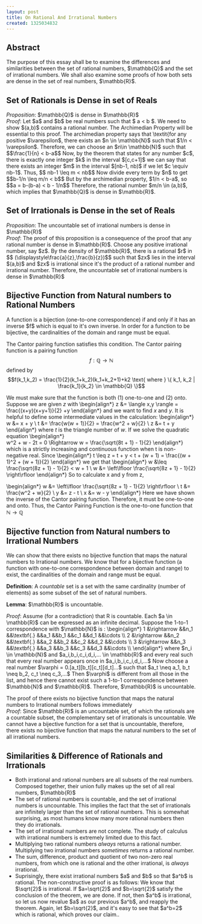 ```yaml
---
layout: post
title: On Rational And Irrational Numbers
created: 1325034832
---
```

<p><h2>Abstract</h2></p>
<p>The purpose of this essay shall be to examine the differences and similarities between the set of rational numbers, $\mathbb{Q}$ and the set of irrational numbers.  We shall also examine some proofs of how both sets are dense in the set of real numbers, $\mathbb{R}$. </p>
<p><h2>Set of Rationals is Dense in set of Reals</h2></p>
<p> <em>Proposition</em>: $\mathbb{Q}$ is dense in $\mathbb{R}$<br />
  <em>Proof</em>: Let $a$ and $b$ be real numbers such that $ a &lt; b $. We need to show $(a,b)$ contains a rational number. The Archimedian Property will be essential to this proof. The archimedian property says that \textit{for any positive $\varepsilon$, there exists an $n \in \mathbb{N}$ such that $1/n < \varepsilon$. Therefore, we can choose an $n\in \mathbb{N}$ such that $$\frac{1}{n} < b-a$$ Now, by the theorem that states for any number $c$, there is exactly one integer $k$ in the interval $[c,c+1]$ we can say that there exists an integer $m$ in the interval $[nb-1, nb)$ if we let $c \equiv nb-1$. Thus, $$ nb-1 \leq m < nb$$ Now divide every term by $n$ to get $$b-1/n \leq m/n < b$$ But by the archimedian property, $1/n < b-a$, so $$a = b-(b-a) < b - 1/n$$ Therefore, the rational number $m/n \in (a,b)$, which implies that $\mathbb{Q}$ is dense in $\mathbb{R}$.
</p>
<p><h2>Set of Irrationals is Dense in the set of Reals</h2></p>
<p> <em>Proposition</em>: The uncountable set of irrational numbers is dense in $\mathbb{R}$<br />
<em>Proof</em>: The proof of this proposition is a consequence of the proof that any rational number is dense in $\mathbb{R}$. Choose any positive irrational number, say $z$. By the density of $\mathbb{R}$, there is a rational $r$ in $$ (\displaystyle\frac{a}{z},\frac{b}{z})$$ such that $zx$ lies in the interval $(a,b)$ and $zx$ is irrational since it's the product of a rational number and irrational number. Therefore, the uncountable set of irrational numbers is dense in $\mathbb{R}$</p>
<p><h2>Bijective Function from Natural numbers to Rational Numbers</h2></p>
<p> A function is a bijection (one-to-one correspondence) if and only if it has an inverse $f$ which is equal to it's own inverse. In order for a function to be bijective, the cardinalities of the domain and range must be equal. 
  
  The Cantor pairing function satisfies this condition. The Cantor pairing function is a pairing function $$f: \mathbb{Q} \to \mathbb{N}$$ defined by $$f(k_1,k_2) = \frac{1}{2}(k_1+k_2)(k_1+k_2+1)+k2 \text{ where } \{ k_1, k_2 | \frac{k_1}{k_2} \in \mathbb{Q} \}$$ 
  
  We must make sure that the function is both (1) one-to-one and (2) onto. Suppose we are given $z$ with
  \begin{align*}
  z &= \langle x,y \rangle = \frac{(x+y)(x+y+1)}{2} +y 
  \end{align*}
  and we want to find $x$ and $y$. It is helpful to define some intermediate values in the calculation:
  \begin{align*}
  w &= x + y \\
  t &= \frac{w(w + 1)}{2} = \frac{w^2 + w}{2} \\
  z &= t + y 
  \end{align*}
  where $t$ is the triangle number of $w$. If we solve the quadratic equation
  \begin{align*}  
  w^2 + w - 2t = 0 \Rightarrow     w = \frac{\sqrt{8t + 1} - 1}{2} 
  \end{align*}
  which is a strictly increasing and continuous function when t is non-negative real. Since
  \begin{align*} 
  t \leq z = t + y < t + (w + 1) = \frac{(w + 1)^2 + (w + 1)}{2} 
  \end{align*}
  we get that
  \begin{align*} 
  w &\leq \frac{\sqrt{8z + 1} - 1}{2} < w + 1 \\
  w &= \left\lfloor \frac{\sqrt{8z + 1} - 1}{2} \right\rfloor 
  \end{align*}
  So to calculate x and y from z,
  
  \begin{align*}
  w &= \left\lfloor \frac{\sqrt{8z + 1} - 1}{2} \right\rfloor \\
  t &= \frac{w^2 + w}{2} \\
  y &= z - t \\
  x &= w - y 
  \end{align*}
  Here we have shown the inverse of the Cantor pairing function. Therefore, it must be one-to-one and onto. Thus, the Cantor Pairing Function is the one-to-one function that $\mathbb{N} \to \mathbb{Q}$
</p>
<p><h2>Bijective function from Natural numbers to Irrational Numbers</h2></p>
<p> We can show that there exists no bijective function that maps the natural numbers to Irrational numbers. We know that for a bijective function (a function with one-to-one correspondence between domain and range) to exist, the cardinalities of the domain and range must be equal. 
  
</p>
<p><strong>Definition</strong>: A <em>countable</em> set is a set with the same cardinality (number of elements) as some subset of the set of natural numbers.
  
  </p>
<p><strong>Lemma</strong>: $\mathbb{R}$ is uncountable. 
  
  </p>
<p><em>Proof</em>: Assume (for a contradiction) that R is countable. Each $a \in \mathbb{R}$ can be expressed as an infinite decimal. Suppose the 1-to-1 correspondence with $\mathbb{N}$ is :
  \begin{align*}
  1 &\rightarrow &&n_1 &&\textbf{.} &&a_1 &&b_1 &&c_1 &&d_1 &&\cdots \\
  2 &\rightarrow &&n_2 &&\textbf{.} &&a_2 &&b_2 &&c_2 &&d_2 &&\cdots \\
  3 &\rightarrow &&n_3 &&\textbf{.} &&a_3 &&b_3 &&c_3 &&d_3 &&\cdots \\
  \end{align*}
  where $n_i \in \mathbb{N}$ and $a_i,b_i,c_i,d_i,... \in \mathbb{R}$ and every real 
  such that every real number appears once in $a_i,b_i,c_i,d_i,...$
  Now choose a real number $\varphi = 0.[a_t][b_t][c_t][d_t]...$ such that $a_t \neq a_1, b_t \neq b_2, c_t \neq c_3,...$ Then $\varphi$ is different from all those in the list, and hence there cannot exist such a 1-to-1 correspondence between $\mathbb{N}$ and $\mathbb{R}$. Therefore, $\mathbb{R}$ is uncountable. </p>
<p> The proof of there exists no bijective function that maps the natural numbers to Irrational numbers follows immediately<br />
  <em>Proof</em>: Since $\mathbb{R}$ is an uncountable set, of which the rationals are a countable subset, the complementary set of irrationals is uncountable. We cannot have a bijective function for a set that is uncountable, therefore, there exists no bijective function that maps the natural numbers to the set of all irrational numbers.
  
  </p>
<p><h2>Similarities & Difference of Rationals and Irrationals</h2></p>
<ul>
  <li>  Both irrational and rational numbers are all subsets of the real numbers. Composed together, their union fully makes up the set of all real numbers, $\mathbb{R}$    </li>
  <li>The set of rational numbers is countable, and the set of irrational numbers is uncountable. This implies the fact that the set of irrationals are infinitely larger than the set of rational numbers. This is somewhat surprising, as most humans know many more rational numbers then they do irrationals.    </li>
  <li>The set of irrational numbers are not complete. The study of calculus with irrational numbers is extremely limited due to this fact.    </li>
  <li>Multiplying two rational numbers <em>always</em> returns a rational number. Multiplying two irrational numbers <em>sometimes</em> returns a rational number. </li>
  <li>The sum, difference, product and quotient of two non-zero real numbers, from which one is rational and the other irrational, is <em>always</em> irrational. </li>
  <li> Suprisingly, there exist irrational numbers $a$ and $b$ so that $a^b$ is rational. The non-constructive proof is as follows: We know that $\sqrt{2}$ is irrational. If $a=\sqrt{2}$ and $b=\sqrt{2}$ satisfy the conclusion of the theorem, we are done. If not, then $a^b$ is irrational, so let us now revalue $a$ as our previous $a^b$, and reapply the theorem. Again, let $b=\sqrt{2}$, and it's easy to see that $a^b=2$ which is rational, which proves our claim.. </li>
</ul>
